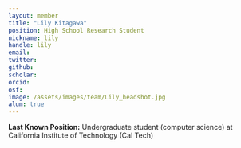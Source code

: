 ```yaml
---
layout: member
title: "Lily Kitagawa"
position: High School Research Student
nickname: lily
handle: lily 
email: 
twitter:
github: 
scholar: 
orcid:
osf: 
image: /assets/images/team/Lily_headshot.jpg
alum: true
---
```


__Last Known Position:__ Undergraduate student (computer science) at California Institute of Technology (Cal Tech)